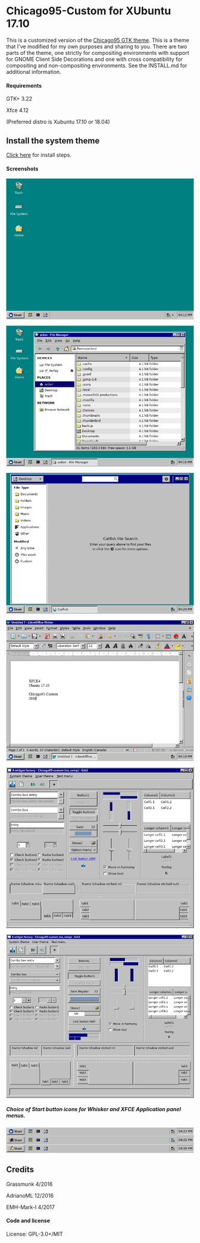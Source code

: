 # Chicago95-Custom for XUbuntu 17.10
This is a customized version of the [Chicago95 GTK theme](https://github.com/grassmunk/Chicago95). This is a theme that I've modified for my own purposes and sharing to you. There are two parts of the theme, one strictly for compositing environments with support for GNOME Client Side Decorations and one with cross compatibility for compositing and non-compositing environments. See the INSTALL.md for additional information.

#### Requirements
GTK+ 3.22

Xfce 4.12

(Preferred distro is Xubuntu 17.10 or 18.04)

## Install the system theme
[Click here](INSTALL.md) for install steps.

#### Screenshots
![](images/Desktop.png "Desktop")

![](images/Desktop_thunar.png "Thunar")

![](images/Desktop_search.png "file search")

![](images/Desktop_writer.png "Writer")

![](images/AWF_GTK2.png "GTK2")

![](images/AWF_GTK3.png "GTK3")

##### Choice of Start button icons for Whisker and XFCE Application panel menus.

![](images/panel_buttons.png "Panel Buttons")

## Credits
Grassmunk 4/2016

AdrianoML 12/2016

EMH-Mark-I 4/2017

#### Code and license
License: GPL-3.0+/MIT
